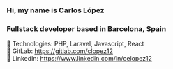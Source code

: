 ### Hi, my name is Carlos López
### Fullstack developer based in Barcelona, Spain

💼 Technologies: PHP, Laravel, Javascript, React  
📎 GitLab: https://gitlab.com/clopez12  
📎 LinkedIn: https://www.linkedin.com/in/celopez12
